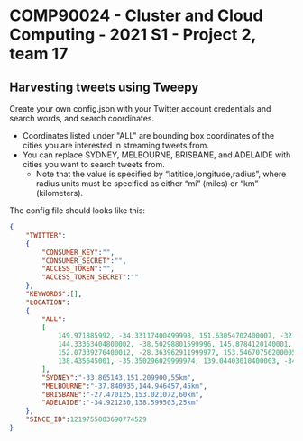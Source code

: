 # COMP90024 - Cluster and Cloud Computing - 2021 S1 - Project 2, team 17

## Harvesting tweets using Tweepy
Create your own config.json with your Twitter account credentials and search words, and search coordinates.
 - Coordinates listed under "ALL" are bounding box coordinates of the cities you are interested in streaming tweets from.
 - You can replace SYDNEY, MELBOURNE, BRISBANE, and ADELAIDE with cities you want to search tweets from.
    - Note that the value is specified by “latitide,longitude,radius”, where radius units must be specified as either “mi” (miles) or “km” (kilometers).

The config file should looks like this:

```json
{
    "TWITTER":
    {
        "CONSUMER_KEY":"",
        "CONSUMER_SECRET":"",
        "ACCESS_TOKEN":"",
        "ACCESS_TOKEN_SECRET":""
    },
    "KEYWORDS":[],
    "LOCATION":
    {
        "ALL":
        [
            149.971885992, -34.33117400499998, 151.63054702400007, -32.99606922499993,
            144.33363404800002, -38.50298801599996, 145.8784120140001, -37.17509899299995,
            152.07339276400012, -28.363962911999977, 153.54670756200005, -26.452339004999942,
            138.435645001, -35.350296029999974, 139.04403010400003, -34.50022530299998
        ],
        "SYDNEY":"-33.865143,151.209900,55km",
        "MELBOURNE":"-37.840935,144.946457,45km",
        "BRISBANE":"-27.470125,153.021072,60km",
        "ADELAIDE":"-34.921230,138.599503,25km"
    },
    "SINCE_ID":1219755883690774529
}
```
